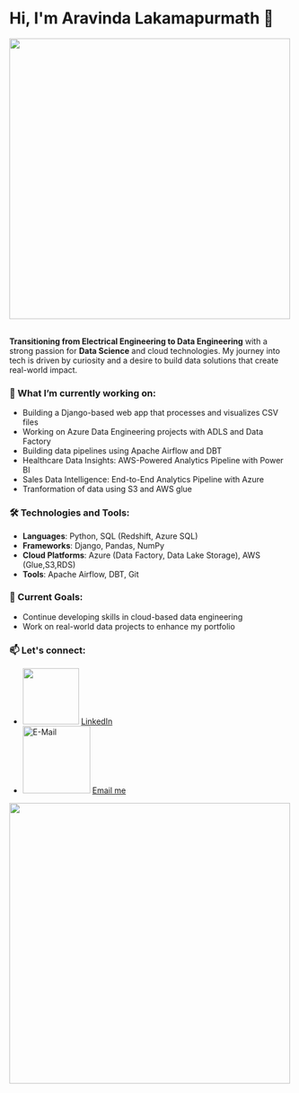 # Hi, I'm Aravinda Lakamapurmath 👋

<img src="https://user-images.githubusercontent.com/74038190/225813708-98b745f2-7d22-48cf-9150-083f1b00d6c9.gif" width="500">
<br><br>

**Transitioning from Electrical Engineering to Data Engineering** with a strong passion for **Data Science** and cloud technologies. My journey into tech is driven by curiosity and a desire to build data solutions that create real-world impact.

### 🌟 What I’m currently working on:
- Building a Django-based web app that processes and visualizes CSV files
- Working on Azure Data Engineering projects with ADLS and Data Factory
- Building data pipelines using Apache Airflow and DBT
- Healthcare Data Insights: AWS-Powered Analytics Pipeline with Power BI
- Sales Data Intelligence: End-to-End Analytics Pipeline with Azure
- Tranformation of data using S3 and AWS glue


### 🛠️ Technologies and Tools:
- **Languages**: Python, SQL (Redshift, Azure SQL)
- **Frameworks**: Django, Pandas, NumPy
- **Cloud Platforms**: Azure (Data Factory, Data Lake Storage), AWS (Glue,S3,RDS)
- **Tools**: Apache Airflow, DBT, Git

### 🚀 Current Goals:
- Continue developing skills in cloud-based data engineering
- Work on real-world data projects to enhance my portfolio

### 📫 Let's connect:
- <img src="https://user-images.githubusercontent.com/74038190/235294012-0a55e343-37ad-4b0f-924f-c8431d9d2483.gif" width="100"> [LinkedIn](https://www.linkedin.com/in/aravinda-l-m/)
- <img src="https://user-images.githubusercontent.com/74038190/216122065-2f028bae-25d6-4a3c-bc9f-175394ed5011.png" alt="E-Mail" width="120" /> [Email me](mailto:aravind.lakamapurmath@gmail.com)

<img src="https://github.com/Anmol-Baranwal/Cool-GIFs-For-GitHub/assets/74038190/9d0fd0c4-5c7f-4122-b884-64a1e1685d2d" width="500">
<br><br>


